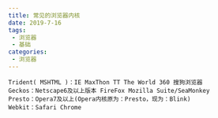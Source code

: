```yaml
---
title: 常见的浏览器内核
date: 2019-7-16
tags:
 - 浏览器
 - 基础
categories:
 - 浏览器
---
```


    Trident( MSHTML )：IE MaxThon TT The World 360 搜狗浏览器
    Geckos：Netscape6及以上版本 FireFox Mozilla Suite/SeaMonkey
    Presto：Opera7及以上(Opera内核原为：Presto，现为：Blink)
    Webkit：Safari Chrome